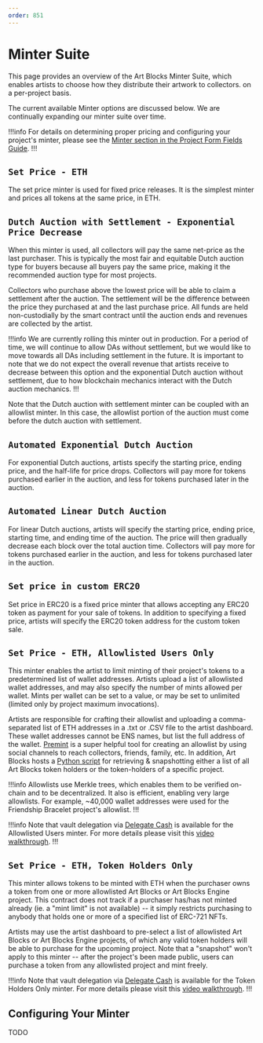 ```yaml
---
order: 851
---
```


# Minter Suite

This page provides an overview of the Art Blocks Minter Suite, which enables artists to choose how they distribute their artwork to collectors. on a per-project basis.

The current available Minter options are discussed below. We are continually expanding our minter suite over time.

!!!info
For details on determining proper pricing and configuring your project's minter, please see the [Minter section in the Project Form Fields Guide](project-form-fields-guide.md#minter).
!!!

## `Set Price - ETH`

The set price minter is used for fixed price releases. It is the simplest minter and prices all tokens at the same price, in ETH.

## `Dutch Auction with Settlement - Exponential Price Decrease`

When this minter is used, all collectors will pay the same net-price as the last purchaser. This is typically the most fair and equitable Dutch auction type for buyers because all buyers pay the same price, making it the recommended auction type for most projects.

Collectors who purchase above the lowest price will be able to claim a settlement after the auction. The settlement will be the difference between the price they purchased at and the last purchase price. All funds are held non-custodially by the smart contract until the auction ends and revenues are collected by the artist.

!!!info
We are currently rolling this minter out in production. For a period of time, we will continue to allow DAs without settlement, but we would like to move towards all DAs including settlement in the future. It is important to note that we do not expect the overall revenue that artists receive to decrease between this option and the exponential Dutch auction without settlement, due to how blockchain mechanics interact with the Dutch auction mechanics.
!!!

Note that the Dutch auction with settlement minter can be coupled with an allowlist minter. In this case, the allowlist portion of the auction must come before the dutch auction with settlement.

## `Automated Exponential Dutch Auction`

For exponential Dutch auctions, artists specify the starting price, ending price, and the half-life for price drops. Collectors will pay more for tokens purchased earlier in the auction, and less for tokens purchased later in the auction.

## `Automated Linear Dutch Auction`

For linear Dutch auctions, artists will specify the starting price, ending price, starting time, and ending time of the auction. The price will then gradually decrease each block over the total auction time. Collectors will pay more for tokens purchased earlier in the auction, and less for tokens purchased later in the auction.

## `Set price in custom ERC20`

Set price in ERC20 is a fixed price minter that allows accepting any ERC20 token as payment for your sale of tokens. In addition to specifying a fixed price, artists will specify the ERC20 token address for the custom token sale.

## `Set Price - ETH, Allowlisted Users Only`

This minter enables the artist to limit minting of their project's tokens to a predetermined list of wallet addresses. Artists upload a list of allowlisted wallet addresses, and may also specify the number of mints allowed per wallet. Mints per wallet can be set to a value, or may be set to unlimited (limited only by project maximum invocations).

Artists are responsible for crafting their allowlist and uploading a comma-separated list of ETH addresses in a .txt or .CSV file to the artist dashboard. These wallet addresses cannot be ENS names, but list the full address of the wallet. [Premint](https://www.premint.xyz/) is a super helpful tool for creating an allowlist by using social channels to reach collectors, friends, family, etc. In addition, Art Blocks hosts a [Python script](https://github.com/ArtBlocks/artblocks-community-tooling/tree/main/SnapshotABHolders) for retrieving & snapshotting either a list of all Art Blocks token holders or the token-holders of a specific project.

!!!info
Allowlists use Merkle trees, which enables them to be verified on-chain and to be decentralized. It also is efficient, enabling very large allowlists. For example, ~40,000 wallet addresses were used for the Friendship Bracelet project's allowlist.
!!!

!!!info
Note that vault delegation via [Delegate Cash](https://delegate.cash/) is available for the Allowlisted Users minter. For more details please visit this [video walkthrough](https://www.youtube.com/watch?v=2-AgG--zcaw&list=PLSNTJAzmISeZcLm19EhafsGjJXwwgzBbU&index=5).
!!!

## `Set Price - ETH, Token Holders Only`

This minter allows tokens to be minted with ETH when the purchaser owns a token from one or more allowlisted Art Blocks or Art Blocks Engine project. This contract does not track if a purchaser has/has not minted already (ie. a "mint limit" is not available) -- it simply restricts purchasing to anybody that holds one or more of a specified list of ERC-721 NFTs.

Artists may use the artist dashboard to pre-select a list of allowlisted Art Blocks or Art Blocks Engine projects, of which any valid token holders will be able to purchase for the upcoming project. Note that a "snapshot" won't apply to this minter -- after the project's been made public, users can purchase a token from any allowlisted project and mint freely.

!!!info
Note that vault delegation via [Delegate Cash](https://delegate.cash/) is available for the Token Holders Only minter. For more details please visit this [video walkthrough](https://www.youtube.com/watch?v=2-AgG--zcaw&list=PLSNTJAzmISeZcLm19EhafsGjJXwwgzBbU&index=5).
!!!

## Configuring Your Minter

TODO
